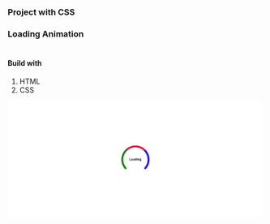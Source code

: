 ### Project with CSS

### Loading Animation
#
#### Build with
1) HTML
2) CSS

![Preview](./img/preview.png)